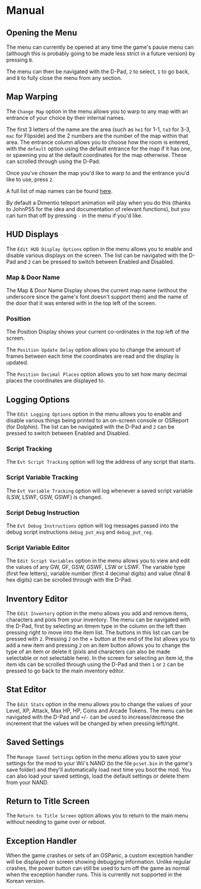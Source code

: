 # Manual

## Opening the Menu
The menu can currently be opened at any time the game's pause menu can (although this is probably going to be made less strict in a future version) by pressing `B`.

The menu can then be navigated with the D-Pad, `2` to select, `1` to go back, and `B` to fully close the menu from any section.

## Map Warping
The `Change Map` option in the menu allows you to warp to any map with an entrance of your choice by their internal names.

The first 3 letters of the name are the area (such as `he1` for 1-1, `ta3` for 3-3, `mac` for Flipside) and the 2 numbers are the number of the map within that area. The entrance column allows you to choose how the room is entered, with the `default` option using the default entrance for the map if it has one, or spawning you at the default coordinates for the map otherwise. These can scrolled through using the D-Pad.

Once you've chosen the map you'd like to warp to and the entrance you'd like to use, press `2`.

A full list of map names can be found [here](https://docs.google.com/document/d/10w4CS5oNBOHHYtM9OrNUYM7GIqNxIaR-b_Sr8FSG7Pk/edit). 

By default a Dimentio teleport animation will play when you do this (thanks to JohnP55 for the idea and documentation of relevant functions), but you can turn that off by pressing `-` in the menu if you'd like.

## HUD Displays
The `Edit HUD Display Options` option in the menu allows you to enable and disable various displays on the screen. The list can be navigated with the D-Pad and `2` can be pressed to switch between Enabled and Disabled.

### Map & Door Name
The Map & Door Name Display shows the current map name (without the underscore since the game's font doesn't support them) and the name of the door that it was entered with in the top left of the screen.

### Position
The Position Display shows your current co-ordinates in the top left of the screen.

The `Position Update Delay` option allows you to change the amount of frames between each time the coordinates are read and the display is updated.

The `Position Decimal Places` option allows you to set how many decimal places the coordinates are displayed to.

## Logging Options
The `Edit Logging Options` option in the menu allows you to enable and disable various things being printed to an on-screen console or OSReport (for Dolphin). The list can be navigated with the D-Pad and `2` can be pressed to switch between Enabled and Disabled.

### Script Tracking
The `Evt Script Tracking` option will log the address of any script that starts.

### Script Variable Tracking
The `Evt Variable Tracking` option will log whenever a saved script variable (LSW, LSWF, GSW, GSWF) is changed.

### Script Debug Instruction
The `Evt Debug Instructions` option will log messages passed into the debug script instructions `debug_put_msg` and `debug_put_reg`.

### Script Variable Editor
The `Edit Script Variables` option in the menu allows you to view and edit the values of any GW, GF, GSW, GSWF, LSW or LSWF. The variable type (first few letters), variable number (first 4 decimal digits) and value (final 8 hex digits) can be scrolled through with the D-Pad.

## Inventory Editor
The `Edit Inventory` option in the menu allows you add and remove items, characters and pixls from your inventory. The menu can be navigated with the D-Pad, first by selecting an itmem type in the column on the left then pressing right to move into the item list. The buttons in this list can can be pressed with `2`. Pressing `2` on the + button at the end of the list allows you to add a new item and pressing `2` on an item button allows you to change the type of an item or delete it (pixls and characters can also be made selectable or not selectable here). In the screen for selecting an item id, the item ids can be scrolled through using the D-Pad and then `1` or `2` can be pressed to go back to the main inventory editor. 

## Stat Editor
The `Edit Stats` option in the menu allows you to change the values of your Level, XP, Attack, Max HP, HP, Coins and Arcade Tokens. The menu can be navigated with the D-Pad and `+`/`-` can be used to increase/decrease the increment that the values will be changed by when pressing left/right.

## Saved Settings
The `Manage Saved Settings` option in the menu allows you to save your settings for the mod to your Wii's NAND (to the file `pcset.bin` in the game's save folder) and they'll automatically load next time you boot the mod. You can also load your saved settings, load the default settings or delete them from your NAND. 

## Return to Title Screen
The `Return to Title Screen` option allows you to return to the main menu without needing to game over or reboot.

## Exception Handler
When the game crashes or sets of an OSPanic, a custom exception handler will be displayed on screen showing debugging information. Unlike regular crashes, the power button can still be used to turn off the game as normal when the exception handler runs. This is currently not supported in the Korean version.
